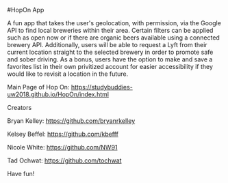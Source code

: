 #HopOn App

A fun app that takes the user's geolocation, with permission, via the Google API to find local breweries within their area. Certain filters can be applied such as open now or if there are organic beers available using a connected brewery API. Additionally, users will be able to request a Lyft from their current location straight to the selected brewery in order to promote safe and sober driving. As a bonus, users have the option to make and save a favorites list in their own privitized account for easier accessibility if they would like to revisit a location in the future.

Main Page of Hop On:
https://studybuddies-uw2018.github.io/HopOn/index.html


Creators

Bryan Kelley: https://github.com/bryanrkelley

Kelsey Beffel: https://github.com/kbefff

Nicole White: https://github.com/NW91

Tad Ochwat: https://github.com/tochwat


Have fun!